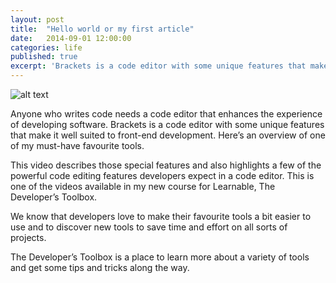```yaml
---
layout: post
title:  "Hello world or my first article"
date:   2014-09-01 12:00:00
categories: life
published: true
excerpt: 'Brackets is a code editor with some unique features that make it well suited to front-end development. Here’s an overview of one of my must-have favourite tools.'
---
```


![alt text](http://imjakechapman.com/content/images/2014/Jan/gulp_hero.jpg "Logo Title Text 1")

Anyone who writes code needs a code editor that enhances the experience of developing software. Brackets is a code editor with some unique features that make it well suited to front-end development. Here’s an overview of one of my must-have favourite tools.


This video describes those special features and also highlights a few of the powerful code editing features developers expect in a code editor. This is one of the videos available in my new course for Learnable, The Developer’s Toolbox.

We know that developers love to make their favourite tools a bit easier to use and to discover new tools to save time and effort on all sorts of projects.

The Developer’s Toolbox is a place to learn more about a variety of tools and get some tips and tricks along the way.


